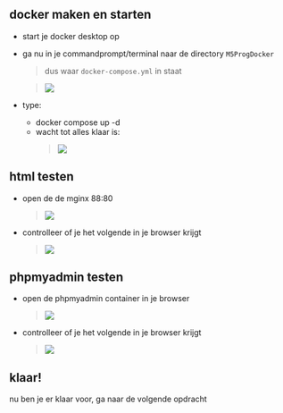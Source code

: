 

## docker maken en starten

- start je docker desktop op

- ga nu in je commandprompt/terminal naar de directory `M5ProgDocker`
    > dus waar `docker-compose.yml` in staat
    
    > ![](img/mappen.PNG)


- type:
    - docker compose up -d
    - wacht tot alles klaar is:
        >![](img/dockerdone.PNG)

## html testen

- open de de mginx 88:80
    > ![](img/testen.PNG)
- controlleer of je het volgende in je browser krijgt
    > ![](img/test1.PNG)

## phpmyadmin testen
- open de phpmyadmin container in je browser

    > ![](img/testen.PNG)
- controlleer of je het volgende in je browser krijgt
    > ![](img/test2.PNG)


## klaar!

nu ben je er klaar voor, ga naar de volgende opdracht
